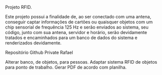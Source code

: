 Projeto RFID.

 Este projeto possui a finalidade de, ao ser conectado com uma antena,
conseguir captar informações de cartões ou quaisquer objetos com um chip sensorial de frequência 125 Hz
e serão enviados ao sistema, seu código, junto com sua antena, servidor e horário, serão
devidamente tratados e encaminhados para um banco de dados do sistema e renderizados devidamente.

Repositório Github Private Rafael

Alterar banco, de objetos, para pessoas.
Adaptar sistema RFID de objetos para ponto de trabalho.
Gerar PDF de acordo com planilha.
